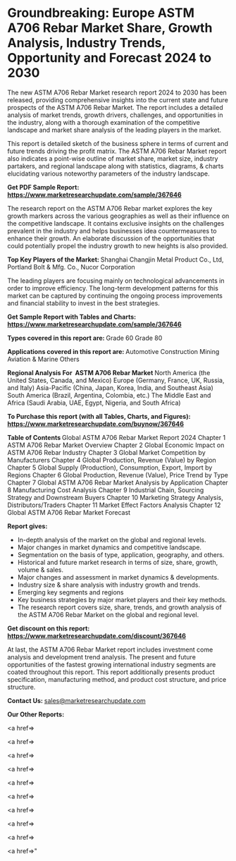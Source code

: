 # Groundbreaking: Europe ASTM A706 Rebar Market Share, Growth Analysis, Industry Trends, Opportunity and Forecast 2024 to 2030

The new ASTM A706 Rebar Market research report 2024 to 2030 has been released, providing comprehensive insights into the current state and future prospects of the ASTM A706 Rebar Market. The report includes a detailed analysis of market trends, growth drivers, challenges, and opportunities in the industry, along with a thorough examination of the competitive landscape and market share analysis of the leading players in the market.

This report is detailed sketch of the business sphere in terms of current and future trends driving the profit matrix. The ASTM A706 Rebar Market report also indicates a point-wise outline of market share, market size, industry partakers, and regional landscape along with statistics, diagrams, &amp; charts elucidating various noteworthy parameters of the industry landscape.

<strong><b>Get PDF Sample Report: <a href=https://www.marketresearchupdate.com/sample/367646>https://www.marketresearchupdate.com/sample/367646</a></b></strong>

The research report on the ASTM A706 Rebar market explores the key growth markers across the various geographies as well as their influence on the competitive landscape. It contains exclusive insights on the challenges prevalent in the industry and helps businesses idea countermeasures to enhance their growth. An elaborate discussion of the opportunities that could potentially propel the industry growth to new heights is also provided.

<strong><b>Top Key Players of the Market:
</b></strong>Shanghai Changjin Metal Product Co., Ltd, Portland Bolt & Mfg. Co., Nucor Corporation<strong><b>
</b></strong>

The leading players are focusing mainly on technological advancements in order to improve efficiency. The long-term development patterns for this market can be captured by continuing the ongoing process improvements and financial stability to invest in the best strategies.

<strong><b>Get Sample Report with Tables and Charts: <a href=https://www.marketresearchupdate.com/sample/367646>https://www.marketresearchupdate.com/sample/367646</a></b></strong>

<strong><b>Types covered in this report are:
</b></strong>Grade 60
Grade 80<strong><b>
</b></strong>

<strong><b>Applications covered in this report are:
</b></strong>Automotive
Construction
Mining
Aviation & Marine
Others<strong><b>
</b></strong>

<strong><b>Regional Analysis For  ASTM A706 Rebar Market</b></strong><strong><b>
</b></strong>North America (the United States, Canada, and Mexico)
Europe (Germany, France, UK, Russia, and Italy)
Asia-Pacific (China, Japan, Korea, India, and Southeast Asia)
South America (Brazil, Argentina, Colombia, etc.)
The Middle East and Africa (Saudi Arabia, UAE, Egypt, Nigeria, and South Africa)

<strong><b>To Purchase this report (with all Tables, Charts, and Figures): <a href=https://www.marketresearchupdate.com/buynow/367646>https://www.marketresearchupdate.com/buynow/367646</a></b></strong>

<strong><b>Table of Contents</b></strong><strong><b>
</b></strong>Global ASTM A706 Rebar Market Report 2024
Chapter 1 ASTM A706 Rebar Market Overview
Chapter 2 Global Economic Impact on ASTM A706 Rebar Industry
Chapter 3 Global Market Competition by Manufacturers
Chapter 4 Global Production, Revenue (Value) by Region
Chapter 5 Global Supply (Production), Consumption, Export, Import by Regions
Chapter 6 Global Production, Revenue (Value), Price Trend by Type
Chapter 7 Global ASTM A706 Rebar Market Analysis by Application
Chapter 8 Manufacturing Cost Analysis
Chapter 9 Industrial Chain, Sourcing Strategy and Downstream Buyers
Chapter 10 Marketing Strategy Analysis, Distributors/Traders
Chapter 11 Market Effect Factors Analysis
Chapter 12 Global ASTM A706 Rebar Market Forecast

<strong><b>Report gives:</b></strong>

- In-depth analysis of the market on the global and regional levels.
- Major changes in market dynamics and competitive landscape.
- Segmentation on the basis of type, application, geography, and others.
- Historical and future market research in terms of size, share, growth, volume &amp; sales.
- Major changes and assessment in market dynamics &amp; developments.
- Industry size &amp; share analysis with industry growth and trends.
- Emerging key segments and regions
- Key business strategies by major market players and their key methods.
- The research report covers size, share, trends, and growth analysis of the ASTM A706 Rebar Market on the global and regional level.

<strong><b>Get discount on this report: <a href=https://www.marketresearchupdate.com/discount/367646>https://www.marketresearchupdate.com/discount/367646</a></b></strong>

At last, the ASTM A706 Rebar Market report includes investment come analysis and development trend analysis. The present and future opportunities of the fastest growing international industry segments are coated throughout this report. This report additionally presents product specification, manufacturing method, and product cost structure, and price structure.

<strong><b>Contact Us:
</b></strong>sales@marketresearchupdate.com

<strong>Our Other Reports:</strong>

<a href=></a>

<a href=></a>

<a href=></a>

<a href=></a>

<a href=></a>

<a href=></a>

<a href=></a>

<a href=></a>

<a href=></a>

<a href=></a>"
